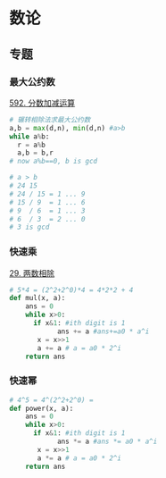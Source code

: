 # 数论

## 专题

### 最大公约数 

[592. 分数加减运算](https://leetcode.cn/problems/fraction-addition-and-subtraction/) 

```python
# 辗转相除法求最大公约数
a,b = max(d,n), min(d,n) #a>b
while a%b:
  r = a%b
  a,b = b,r
# now a%b==0, b is gcd

# a > b
# 24 15
# 24 / 15 = 1 ... 9
# 15 / 9  = 1 ... 6
# 9  / 6  = 1 ... 3
# 6  / 3  = 2 ... 0
# 3 is gcd
```

### 快速乘

[29. 两数相除](https://leetcode.cn/problems/divide-two-integers/) 

```python
# 5*4 = (2^2+2^0)*4 = 4*2*2 + 4
def mul(x, a):
    ans = 0
    while x>0: 
      if x&1: #ith digit is 1
      		ans += a #ans+=a0 * a^i
       x = x>>1
       a += a # a = a0 * 2^i
    return ans
```

### 快速幂

```python
# 4^5 = 4^(2^2+2^0) = 
def power(x, a):  
    ans = 0
    while x>0: 
      if x&1: #ith digit is 1
      		ans *= a #ans *= a0 * a^i
       x = x>>1
       a *= a # a = a0 * 2^i
    return ans
```


